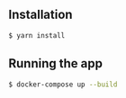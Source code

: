 ## Installation

```bash
$ yarn install
```

## Running the app

```bash
$ docker-compose up --build


```
